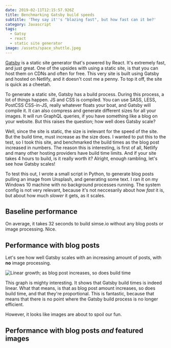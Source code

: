 ```yaml
---
date: 2019-02-11T12:15:57.926Z
title: Benchmarking Gatsby build speeds
subtitle: 'They say it''s "blazing fast", but how fast can it be?'
category: Javascript
tags:
  - Gatsy
  - react
  - static site generator
image: /assets/space_shuttle.jpeg
---
```

[Gatsby](https://www.gatsbyjs.org/) is a static site generator that's powered by React. It's extremely fast, and just great. One of the upsides with using a static site, is that you can host them on CDNs and often for free. This very site is built using Gatsby and hosted on Netlify, and it doesn't cost me a penny. To top it off, the site is quick as a cheetah.

To generate a static site, Gatsby has a build process. During this process, a lot of things happen. JS and CSS is compiled. You can use SASS, LESS, PostCSS CSS-in-JS, really whatever floats your boat, and Gatsby will compile it. It can also compress and generate different sizes for all your images. It will run GraphQL queries, if you have something like a blog on your website. But this raises the question; how well does Gatsby scale? 

Well, since the site is static, the size is irelevant for the speed of the site. But the build time, must increase as the size does. I wanted to put this to the test, so I took this site, and benchmarked the build times as the blog post increased in numbers. The reason this is interesting, is first of all, Netlify and many other hosting providers have build time limits. And if your site takes 4 hours to build, is it really worth it? Alright, enough rambling, let's see how Gatsby scales!

To test this out, I wrote a small script in Python, to generate blog posts pulling an image from Unsplash, and generating some text. I ran it on my Windows 10 machine with no background processes running. The system config is not very relevant, because it's not neccesarily about how _fast_ it is, but about how much _slower_ it gets, as it scales.

## Baseline performance

On average, it takes 32 seconds to build simse.io without any blog posts or image processing. Nice.

## Performance with blog posts

Let's see how well Gatsby scales with an increasing amount of posts, with **no** image processing. 

![Linear growth; as blog post increases, so does build time](/assets/graph.png "Build time graphed against blog post number")

This graph is mighty interesting. It shows that Gatsby build times is indeed linear. What that means, is that as blog post amount increases, so does build time, and that they're proportional. This is fantastic, because that means that there is no point where the Gatsby build process is no longer efficient.

However, it looks like images are about to spoil our fun.

## Performance with blog posts _and_ featured images
